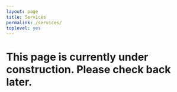 ```yaml
---
layout: page
title: Services
permalink: /services/
toplevel: yes
---
```


# This page is currently under construction. Please check back later.
